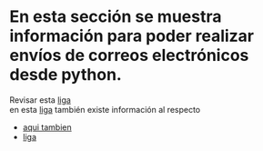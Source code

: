 # En esta sección se muestra información para poder realizar envíos de correos electrónicos desde python.

Revisar esta [liga](https://stackabuse.com/how-to-send-emails-with-gmail-using-python)  
en esta [liga](https://www.tutorialspoint.com/send-mail-from-your-gmail-account-using-python) también existe información al respecto
* [aqui tambien](https://realpython.com/python-send-email/)
* [liga](https://developers.google.com/gmail/api/guides/sending#python)
